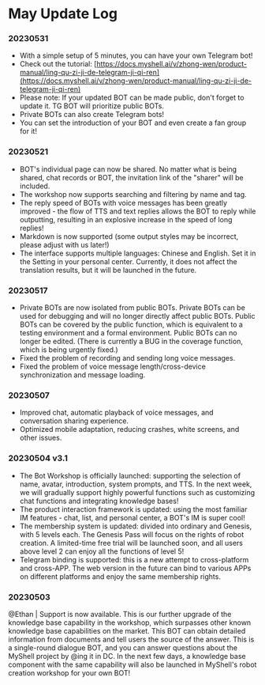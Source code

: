 # May Update Log

### 20230531

* With a simple setup of 5 minutes, you can have your own Telegram bot!
* Check out the tutorial: [https://docs.myshell.ai/v/zhong-wen/product-manual/ling-qu-zi-ji-de-telegram-ji-qi-ren](https://docs.myshell.ai/v/zhong-wen/product-manual/ling-qu-zi-ji-de-telegram-ji-qi-ren)
* Please note: If your updated BOT can be made public, don't forget to update it. TG BOT will prioritize public BOTs.
* Private BOTs can also create Telegram bots!
* You can set the introduction of your BOT and even create a fan group for it!

### 20230521

* BOT's individual page can now be shared. No matter what is being shared, chat records or BOT, the invitation link of the "sharer" will be included.
* The workshop now supports searching and filtering by name and tag.
* The reply speed of BOTs with voice messages has been greatly improved - the flow of TTS and text replies allows the BOT to reply while outputting, resulting in an explosive increase in the speed of long replies!
* Markdown is now supported (some output styles may be incorrect, please adjust with us later!)
* The interface supports multiple languages: Chinese and English. Set it in the Setting in your personal center. Currently, it does not affect the translation results, but it will be launched in the future.

### 20230517

* Private BOTs are now isolated from public BOTs. Private BOTs can be used for debugging and will no longer directly affect public BOTs. Public BOTs can be covered by the public function, which is equivalent to a testing environment and a formal environment. Public BOTs can no longer be edited. (There is currently a BUG in the coverage function, which is being urgently fixed.)
* Fixed the problem of recording and sending long voice messages.
* Fixed the problem of voice message length/cross-device synchronization and message loading.

### 20230507

* Improved chat, automatic playback of voice messages, and conversation sharing experience.
* Optimized mobile adaptation, reducing crashes, white screens, and other issues.

### 20230504 v3.1&#x20;

* The Bot Workshop is officially launched: supporting the selection of name, avatar, introduction, system prompts, and TTS. In the next week, we will gradually support highly powerful functions such as customizing chat functions and integrating knowledge bases!
* The product interaction framework is updated: using the most familiar IM features - chat, list, and personal center, a BOT's IM is super cool!
* The membership system is updated: divided into ordinary and Genesis, with 5 levels each. The Genesis Pass will focus on the rights of robot creation. A limited-time free trial will be launched soon, and all users above level 2 can enjoy all the functions of level 5!
* Telegram binding is supported: this is a new attempt to cross-platform and cross-APP. The web version in the future can bind to various APPs on different platforms and enjoy the same membership rights.

### 20230503&#x20;

@Ethan | Support is now available. This is our further upgrade of the knowledge base capability in the workshop, which surpasses other known knowledge base capabilities on the market. This BOT can obtain detailed information from documents and tell users the source of the answer. This is a single-round dialogue BOT, and you can answer questions about the MyShell project by @ing it in DC. In the next few days, a knowledge base component with the same capability will also be launched in MyShell's robot creation workshop for your own BOT!